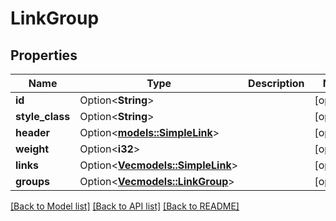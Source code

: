 # LinkGroup

## Properties

Name | Type | Description | Notes
------------ | ------------- | ------------- | -------------
**id** | Option<**String**> |  | [optional]
**style_class** | Option<**String**> |  | [optional]
**header** | Option<[**models::SimpleLink**](SimpleLink.md)> |  | [optional]
**weight** | Option<**i32**> |  | [optional]
**links** | Option<[**Vec<models::SimpleLink>**](SimpleLink.md)> |  | [optional]
**groups** | Option<[**Vec<models::LinkGroup>**](LinkGroup.md)> |  | [optional]

[[Back to Model list]](../README.md#documentation-for-models) [[Back to API list]](../README.md#documentation-for-api-endpoints) [[Back to README]](../README.md)


